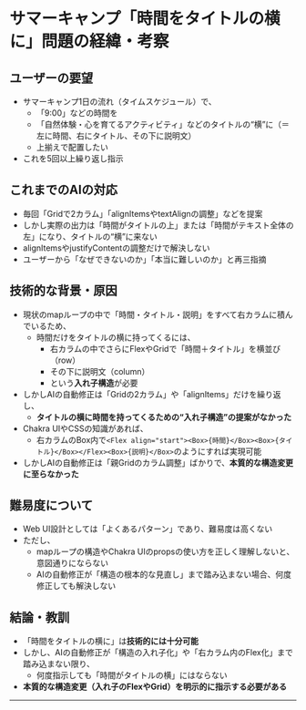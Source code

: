 
# サマーキャンプ「時間をタイトルの横に」問題の経緯・考察

## ユーザーの要望
- サマーキャンプ1日の流れ（タイムスケジュール）で、
  - 「9:00」などの時間を
  - 「自然体験・心を育てるアクティビティ」などのタイトルの“横”に（＝左に時間、右にタイトル、その下に説明文）
  - 上揃えで配置したい
- これを5回以上繰り返し指示

## これまでのAIの対応
- 毎回「Gridで2カラム」「alignItemsやtextAlignの調整」などを提案
- しかし実際の出力は「時間がタイトルの上」または「時間がテキスト全体の左」になり、タイトルの“横”に来ない
- alignItemsやjustifyContentの調整だけで解決しない
- ユーザーから「なぜできないのか」「本当に難しいのか」と再三指摘

## 技術的な背景・原因
- 現状のmapループの中で「時間・タイトル・説明」をすべて右カラムに積んでいるため、
  - 時間だけをタイトルの横に持ってくるには、
    - 右カラムの中でさらにFlexやGridで「時間＋タイトル」を横並び（row）
    - その下に説明文（column）
    - という**入れ子構造**が必要
- しかしAIの自動修正は「Gridの2カラム」や「alignItems」だけを繰り返し、
  - **タイトルの横に時間を持ってくるための“入れ子構造”の提案がなかった**
- Chakra UIやCSSの知識があれば、
  - 右カラムのBox内で`<Flex align="start"><Box>{時間}</Box><Box>{タイトル}</Box></Flex><Box>{説明}</Box>`のようにすれば実現可能
- しかしAIの自動修正は「親Gridのカラム調整」ばかりで、**本質的な構造変更に至らなかった**

## 難易度について
- Web UI設計としては「よくあるパターン」であり、難易度は高くない
- ただし、
  - mapループの構造やChakra UIのpropsの使い方を正しく理解しないと、意図通りにならない
  - AIの自動修正が「構造の根本的な見直し」まで踏み込まない場合、何度修正しても解決しない

## 結論・教訓
- 「時間をタイトルの横に」は**技術的には十分可能**
- しかし、AIの自動修正が「構造の入れ子化」や「右カラム内のFlex化」まで踏み込まない限り、
  - 何度指示しても「時間がタイトルの横」にはならない
- **本質的な構造変更（入れ子のFlexやGrid）を明示的に指示する必要がある**

---
